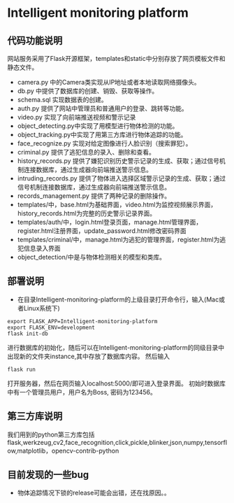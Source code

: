 # Intelligent monitoring platform

## 代码功能说明
网站服务采用了Flask开源框架，templates和static中分别存放了网页模板文件和静态文件。
- camera.py 中的Camera类实现从IP地址或者本地读取网络摄像头。
- db.py 中提供了数据库的创建、销毁、获取等操作。
- schema.sql 实现数据表的创建。
- auth.py 提供了网站中管理员和普通用户的登录、跳转等功能。
- video.py 实现了向前端推送视频和警示记录
- object_detecting.py中实现了用模型进行物体检测的功能。
- object_tracking.py中实现了用第三方库进行物体追踪的功能。
- face_recognize.py 实现对给定图像进行人脸识别（搜索罪犯）。
- criminal.py 提供了逃犯信息的录入、删除和查看。
- history_records.py 提供了嫌犯识别历史警示记录的生成、获取；通过信号机制连接数据库，通过生成器向前端推送警示信息。
- intruding_records.py 提供了物体进入选择区域警示记录的生成、获取；通过信号机制连接数据库，通过生成器向前端推送警示信息。
- records_management.py 提供了两种记录的删除操作。
- templates/中，base.html为基础界面，video.html为监控视频展示界面，history_records.html为完整的历史警示记录界面。
- templates/auth/中，login.html登录页面，manage.html管理界面，register.html注册界面，update_password.html修改密码界面
- templates/criminal/中，manage.html为逃犯的管理界面，register.html为逃犯信息录入界面
- object_detection/中是与物体检测相关的模型和类库。

## 部署说明
- 在目录Intelligent-monitoring-platform的上级目录打开命令行，输入(Mac或者Linux系统下)
```angular2html
export FLASK_APP=Intelligent-monitoring-platform
export FLASK_ENV=development
flask init-db
```
进行数据库的初始化，随后可以在Intelligent-monitoring-platform的同级目录中出现新的文件夹instance,其中存放了数据库内容。
然后输入
```angular2html
flask run
```
打开服务器，然后在网页输入localhost:5000/即可进入登录界面。
初始时数据库中有一个管理员用户，用户名为Boss, 密码为123456。

## 第三方库说明
我们用到的python第三方库包括flask,werkzeug,cv2,face_recognition,click,pickle,blinker,json,numpy,tensorflow,matplotlib，opencv-contrib-python

## 目前发现的一些bug
- 物体追踪情况下锁的release可能会出错，还在找原因。。
